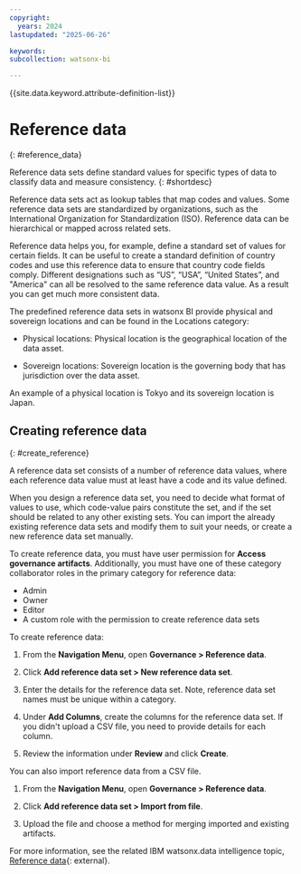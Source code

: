 ```yaml
---
copyright:
  years: 2024
lastupdated: "2025-06-26"

keywords:
subcollection: watsonx-bi

---
```


{{site.data.keyword.attribute-definition-list}}


# Reference data
{: #reference_data}

Reference data sets define standard values for specific types of data to classify data and measure consistency. {: #shortdesc}

Reference data sets act as lookup tables that map codes and values. Some reference data sets are standardized by organizations, such as the International Organization for Standardization (ISO). Reference data can be hierarchical or mapped across related sets.

Reference data helps you, for example, define a standard set of values for certain fields. It can be useful to create a standard definition of country codes and use this reference data to ensure that country code fields comply. Different designations such as “US”, “USA”, “United States”, and "America" can all be resolved to the same reference data value. As a result you can get much more consistent data.

The predefined reference data sets in watsonx BI provide physical and sovereign locations and can be found in the Locations category:

- Physical locations: Physical location is the geographical location of the data asset.

- Sovereign locations: Sovereign location is the governing body that has jurisdiction over the data asset.

An example of a physical location is Tokyo and its sovereign location is Japan.

## Creating reference data
{: #create_reference}

A reference data set consists of a number of reference data values, where each reference data value must at least have a code and its value defined. 

When you design a reference data set, you need to decide what format of values to use, which code-value pairs constitute the set, and if the set should be related to any other existing sets. You can import the already existing reference data sets and modify them to suit your needs, or create a new reference data set manually.

To create reference data, you must have user permission for **Access governance artifacts**. Additionally, you must have one of these category collaborator roles in the primary category for reference data:

- Admin
- Owner
- Editor
- A custom role with the permission to create reference data sets

To create reference data: 

1. From the **Navigation Menu**, open **Governance > Reference data**.

2. Click **Add reference data set > New reference data set**. 

3. Enter the details for the reference data set. Note, reference data set names must be unique within a category.

4. Under **Add Columns**, create the columns for the reference data set. If you didn't upload a CSV file, you need to provide details for each column. 

5. Review the information under **Review** and click **Create**.

You can also import reference data from a CSV file. 

1. From the **Navigation Menu**, open **Governance > Reference data**.

2. Click **Add reference data set > Import from file**. 

3. Upload the file and choose a method for merging imported and existing artifacts. 


For more information, see the related IBM watsonx.data intelligence topic, [Reference data](https://dataplatform.cloud.ibm.com/docs/content/wsj/governance/reference_data_sets.html?context=df&audience=wdp){: external}.
